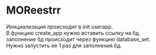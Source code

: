 # MOReestrr
Инициализация происходит в init userapp.  
В функцию create_app нужно вставить ссылку на бд.  
заполнение бд происходит через функцию database_set.   
Нужно запустить ее 1 раз для заполнения бд.  
